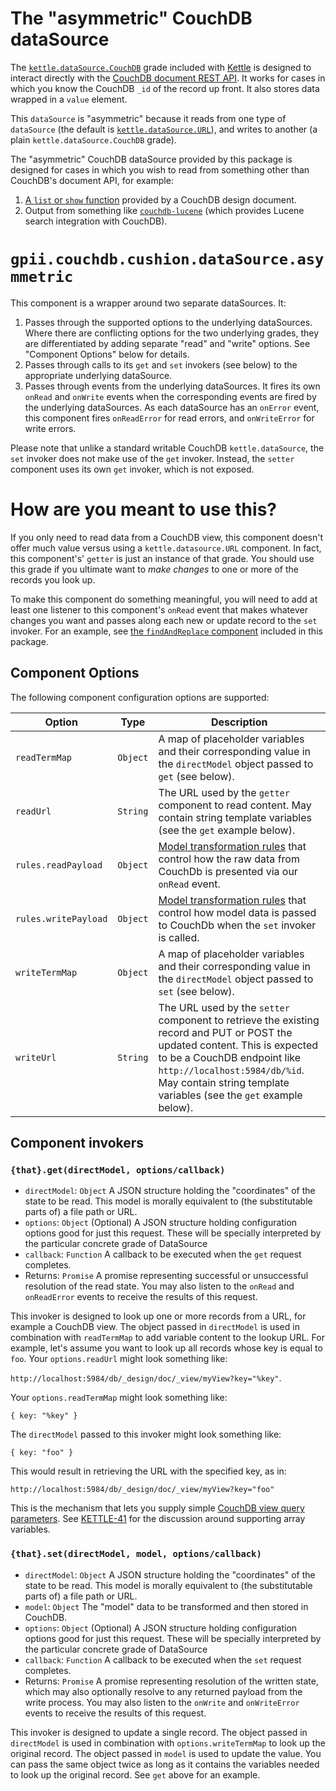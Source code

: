 # The "asymmetric" CouchDB dataSource

The [`kettle.dataSource.CouchDB`](https://github.com/fluid-project/kettle/blob/master/lib/dataSource.js#L399) grade
included with [Kettle](https://github.com/fluid-project/kettle/) is designed to interact directly with the [CouchDB
document REST API](https://wiki.apache.org/couchdb/HTTP_Document_API).  It works for cases in which you know the CouchDB
`_id` of the record up front.  It also stores data wrapped in a `value` element.

This `dataSource` is "asymmetric" because it reads from one type of `dataSource` (the default is
[`kettle.dataSource.URL`](https://github.com/amb26/kettle/blob/KETTLE-32/lib/dataSource.js#L300)), and writes to another
(a plain `kettle.dataSource.CouchDB` grade).

The "asymmetric" CouchDB dataSource provided by this package is designed for cases in which you wish to read from
something other than CouchDB's document API, for example:

1. [A `list` or `show` function](https://wiki.apache.org/couchdb/Formatting_with_Show_and_List) provided by a CouchDB design document.
2. Output from something like [`couchdb-lucene`](https://github.com/rnewson/couchdb-lucene) (which provides Lucene search integration with CouchDB).

# `gpii.couchdb.cushion.dataSource.asymmetric`

This component is a wrapper around two separate dataSources.  It:

1. Passes through the supported options to the underlying dataSources.  Where there are conflicting options for the two underlying grades, they are differentiated by adding separate "read" and "write" options.  See "Component Options" below for details.
2. Passes through calls to its `get` and `set` invokers (see below) to the appropriate underlying dataSource.
3. Passes through events from the underlying dataSources.  It fires its own `onRead` and `onWrite` events when the corresponding events are fired by the underlying dataSources.  As each dataSource has an `onError` event, this component fires `onReadError` for read errors, and `onWriteError` for write errors.

Please note that unlike a standard writable CouchDB `kettle.dataSource`, the `set` invoker does not make use of the
`get` invoker.  Instead, the `setter` component uses its own `get` invoker, which is not exposed.


# How are you meant to use this?

If you only need to read data from a CouchDB view, this component doesn't offer much value versus using a
`kettle.datasource.URL` component.  In fact, this component's' `getter` is just an instance of that grade.  You should
use this grade if you ultimate want to _make changes_ to one or more of the records you look up.

To make this component do something meaningful, you will need to add at least one listener to this component's `onRead`
event that makes whatever changes you want and passes along each new or update record to the `set` invoker.  For an
example, see [the `findAndReplace` component](findAndReplace.md) included in this package.

## Component Options

The following component configuration options are supported:

| Option               | Type     | Description |
| -------------------- | -------- | ----------- |
| `readTermMap`        | `Object` | A map of placeholder variables and their corresponding value in the `directModel` object passed to `get` (see below). |
| `readUrl`            | `String` | The URL used by the `getter` component to read content.  May contain string template variables (see the `get` example below). |
| `rules.readPayload`  | `Object` | [Model transformation rules](http://docs.fluidproject.org/infusion/development/ModelTransformationAPI.html) that control how the raw data from CouchDb is presented via our `onRead` event. |
| `rules.writePayload` | `Object` | [Model transformation rules](http://docs.fluidproject.org/infusion/development/ModelTransformationAPI.html) that control how model data is passed to CouchDb when the `set` invoker is called. |
| `writeTermMap`       | `Object` | A map of placeholder variables and their corresponding value in the `directModel` object passed to `set` (see below). |
| `writeUrl`           | `String` | The URL used by the `setter` component to retrieve the existing record and PUT or POST the updated content.  This is expected to be a CouchDB endpoint like `http://localhost:5984/db/%id`.  May contain string template variables (see the `get` example below). |

## Component invokers

### `{that}.get(directModel, options/callback)`

* `directModel`: `Object` A JSON structure holding the "coordinates" of the state to be read.  This model is morally equivalent to (the substitutable parts of) a file path or URL.
* `options`: `Object` (Optional) A JSON structure holding configuration options good for just this request. These will be specially interpreted by the particular concrete grade of DataSource
* `callback`: `Function` A callback to be executed when the `get` request completes.
* Returns: `Promise` A promise representing successful or unsuccessful resolution of the read state.  You may also listen to the `onRead` and `onReadError` events to receive the results of this request.

This invoker is designed to look up one or more records from a URL, for example a CouchDB view.  The object passed in
`directModel` is used in combination with `readTermMap` to add variable content to the lookup URL.  For example, let's
assume you want to look up all records whose key is equal to `foo`.  Your `options.readUrl` might look something like:

`http://localhost:5984/db/_design/doc/_view/myView?key="%key"`.

Your `options.readTermMap` might look something like:

`{ key: "%key" }`

The `directModel` passed to this invoker might look something like:

`{ key: "foo" }`

This would result in retrieving the URL with the specified key, as in:

`http://localhost:5984/db/_design/doc/_view/myView?key="foo"`

This is the mechanism that lets you supply simple [CouchDB view query parameters](https://wiki.apache.org/couchdb/HTTP_view_API#Querying_Options).
See [KETTLE-41](https://issues.fluidproject.org/browse/KETTLE-41) for the discussion around supporting array variables.

### `{that}.set(directModel, model, options/callback)`

* `directModel`: `Object` A JSON structure holding the "coordinates" of the state to be read.  This model is morally equivalent to (the substitutable parts of) a file path or URL.
* `model`: `Object` The "model" data to be transformed and then stored in CouchDB.
* `options`: `Object` (Optional) A JSON structure holding configuration options good for just this request. These will be specially interpreted by the particular concrete grade of DataSource
* `callback`: `Function` A callback to be executed when the `set` request completes.
* Returns: `Promise` A promise representing resolution of the written state,  which may also optionally resolve to any returned payload from the write process.  You may also listen to the `onWrite` and `onWriteError` events to receive the results of this request.

This invoker is designed to update a single record.  The object passed in `directModel` is used in combination with
`options.writeTermMap` to look up the original record.  The object passed in `model` is used to update the value.  You
can pass the same object twice as long as it contains the variables needed to look up the original record.  See `get`
above for an example.
